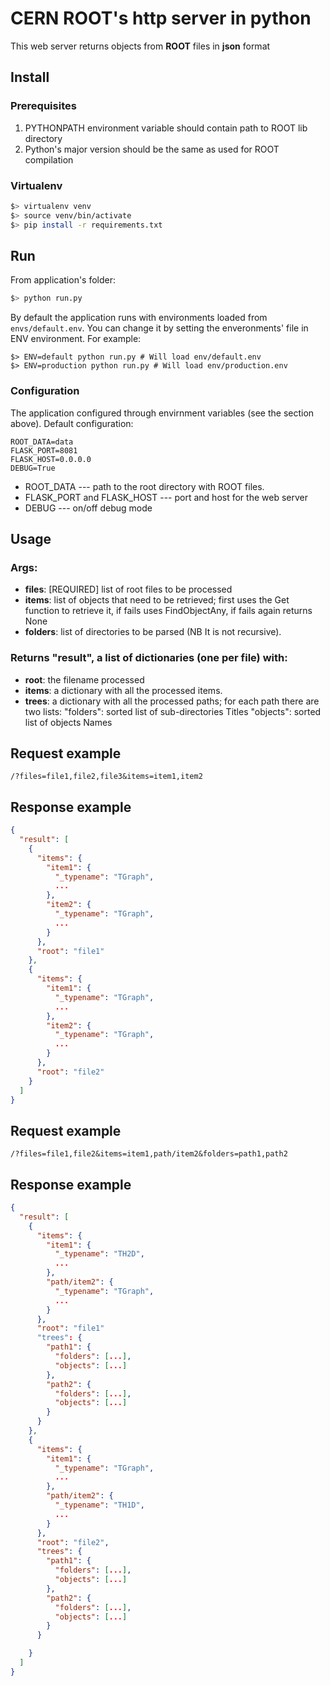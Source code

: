 # CERN ROOT's http server in python

This web server returns objects from **ROOT** files in **json** format
## Install
### Prerequisites
1. PYTHONPATH environment variable should contain path to ROOT lib directory
2. Python's major version should be the same as used for ROOT compilation

### Virtualenv
```sh
$> virtualenv venv
$> source venv/bin/activate
$> pip install -r requirements.txt
```
## Run
From application's folder:
```sh
$> python run.py
```

By default the application runs with environments loaded from `envs/default.env`. You can change it by setting the enveronments' file in ENV environment. For example:
```
$> ENV=default python run.py # Will load env/default.env
$> ENV=production python run.py # Will load env/production.env
```

### Configuration

The application configured through envirnment variables (see the section above). Default configuration:

```
ROOT_DATA=data
FLASK_PORT=8081
FLASK_HOST=0.0.0.0
DEBUG=True
```

* ROOT_DATA --- path to the root directory with ROOT files.
* FLASK_PORT and FLASK_HOST --- port and host for the web server
* DEBUG --- on/off debug mode

## Usage

### Args: 
* **files**: [REQUIRED] list of root files to be processed
* **items**: list of objects that need to be retrieved; first uses the Get function
             to retrieve it, if fails uses FindObjectAny, if fails again returns None
* **folders**: list of directories to be parsed (NB It is not recursive). 

### Returns "result", a list of dictionaries (one per file) with:
* **root**: the filename processed
* **items**: a dictionary with all the processed items.
* **trees**: a dictionary with all the processed paths; for each path there are two lists: 
              "folders": sorted list of sub-directories Titles
              "objects": sorted list of objects Names



## Request example

```
/?files=file1,file2,file3&items=item1,item2
```

## Response example
```json
{
  "result": [
    {
      "items": {
        "item1": {
          "_typename": "TGraph",
          ...
        },
        "item2": {
          "_typename": "TGraph",
          ...
        }
      },
      "root": "file1"
    },
    {
      "items": {
        "item1": {
          "_typename": "TGraph",
          ...
        },
        "item2": {
          "_typename": "TGraph",
          ...
        }
      },
      "root": "file2"
    }
  ]
}
```

## Request example

```
/?files=file1,file2&items=item1,path/item2&folders=path1,path2
```

## Response example
```json
{
  "result": [
    {
      "items": {
        "item1": {
          "_typename": "TH2D",
          ...
        },
        "path/item2": {
          "_typename": "TGraph",
          ...
        }
      },
      "root": "file1"
      "trees": {
        "path1": {
          "folders": [...], 
          "objects": [...]
        },
        "path2": {
          "folders": [...],
          "objects": [...]
        }
      }
    },
    {
      "items": {
        "item1": {
          "_typename": "TGraph",
          ...
        },
        "path/item2": {
          "_typename": "TH1D",
          ...
        }
      },
      "root": "file2",
      "trees": {
        "path1": {
          "folders": [...],
          "objects": [...]
        },
        "path2": {
          "folders": [...],
          "objects": [...]
        }
      }

    }
  ]
}
```



